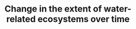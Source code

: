 ---
data_non_statistical: true
goal_meta_link: http://unstats.un.org/sdgs/files/metadata-compilation/Metadata-Goal-6.pdf
goal_meta_link_page: 25
graph: null
graph_status_notes: unk
graph_title: Change in the extent of water-related ecosystems over time
graph_type: null
graph_type_description: null
has_metadata: true
indicator: 6.6.1
indicator_definition: Percentage of change in water-related ecosystems over time (%
  change/year). The indicator would track changes over time in the extent of wetlands,
  forests and drylands, and in the minimum flows of rivers, volumes of freshwater
  in lakes and dams, and the groundwater table. The Ramsar Convention broad definition
  of "wetland" is used, which includes rivers and lakes, enabling three of the biome
  types mentioned in the target to be assessed - wetlands, rivers, lakes - plus other
  wetland types.
indicator_name: Change in the extent of water-related ecosystems over time
indicator_sort_order: 06-06-01
indicator_variable: null
layout: indicator
method_of_computation: It is proposed to estimate percentage change in each major
  ecosystem present in a country, and the indicator will enable Member States to report
  on those water-related ecosystems that are important to them. Wetland extent is
  computed through the existing Living Planet Index methodology for data collection
  and analysis (http://www.livingplanetindex.org/home/index). It consists of a number
  of stages including harvesting of time series data, codification and database entry,
  aggregation into sub-indices to reduce sampling bias, and further aggregation to
  create subglobal (ecologically and regionally specific) and global indices. The
  methodology is flexible to incorporating improving sources of information and data,
  for a more comprehensive assessment of trends. The structure of the indicator can
  be designed to align with the SEEA Water accounts and estimate percentage change
  in Natural Water Capital available to society based on a) Mean Annual Water Availability;
  b) Mean Annual Water Withdrawals; c) Environmental Water requirements Aquastat (FAO);
  GEMS Water for national data (UNEP).
permalink: /6-6-1/
published: true
rationale_interpretation: "Definitions of target elements: \n\tProtect implies a reduction\
  \ or eradication in loss or degradation \n\tRestore implies a reversal of loss or\
  \ degradation \n\tMountains, Forests, Wetlands, Rivers, Aquifers and Lakes include\
  \ ecosystems that provide freshwater-related ecosystem services \n\tWetlands are\
  \ further defined under the Ramsar Convention as areas of marsh, fen, peatland or\
  \ water, whether natural or artificial, permanent or temporary, with water that\
  \ is static or flowing, fresh, brackish or salt, including areas of marine water\
  \ the depth of which at low tide does not exceed six metres. It may also include\
  \ subterranean hydrological systems. \nWetlands are a prominent ecosystem type influencing\
  \ the water cycle and therefore of direct importance to the achievement of Goal\
  \ 6. Wetlands loss leads to increasing water insecurity and wetlands restoration\
  \ (increasing wetland area) is now a widespread response to achieving sustainable\
  \ water. Examples include how wetlands contribute to flood regulation, regulation\
  \ of surface water flows (flow regulation), and nutrient cycling (pollution regulation/water\
  \ quality)."
reporting_status: notstarted
sdg_goal: 6
source_active_1: true
source_notes_1: null
source_title_1: null
target: By 2020, protect and restore water-related ecosystems, including mountains,
  forests, wetlands, rivers, aquifers and lakes.
target_id: '6.6'
title: Change in the extent of water-related ecosystems over time
un_custodial_agency: 'UNEP (Partnering Agencies: UN-Water, IUCN, Ramsar)'
un_designated_tier: '2'
variable_description: null
variable_notes: null
---